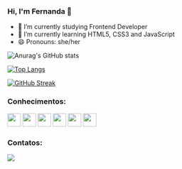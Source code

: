 ### Hi, I'm Fernanda 👋

- 🔭 I’m currently studying Frontend Developer
- 🌱 I’m currently learning HTML5, CSS3 and JavaScript
- 😄 Pronouns: she/her

![Anurag's GitHub stats](https://github-readme-stats.vercel.app/api?username=fernanda1102&show_icons=true&theme=dracula)

[![Top Langs](https://github-readme-stats.vercel.app/api/top-langs/?username=fernanda1102&layout=compact)](https://github.com/anuraghazra/github-readme-stats)

[![GitHub Streak](https://streak-stats.demolab.com?user=fernanda1102&theme=dracula&locale=pt-br&date_format=j%20M%5B%20Y%5D)](https://git.io/streak-stats)


### Conhecimentos:
<img src="https://cdn.jsdelivr.net/gh/devicons/devicon/icons/canva/canva-original.svg" width="30" height="30"/> <img src="https://cdn.jsdelivr.net/gh/devicons/devicon/icons/css3/css3-original.svg" width="30" height="30"/> <img src="https://cdn.jsdelivr.net/gh/devicons/devicon/icons/git/git-plain-wordmark.svg" width="30" height="30"/> <img src="https://cdn.jsdelivr.net/gh/devicons/devicon/icons/github/github-original-wordmark.svg" width="30" height="30"/> <img src="https://cdn.jsdelivr.net/gh/devicons/devicon/icons/html5/html5-original-wordmark.svg" width="30" height="30"/> <img src="https://cdn.jsdelivr.net/gh/devicons/devicon/icons/javascript/javascript-original.svg" width="30" height="30"/> 

 ### Contatos:

<a href="[[https://www.linkedin.com/in/seu-usuário-linkedln-aqui](https://www.linkedin.com/in/fernanda-corredera-88805a172/)](https://www.linkedin.com/in/fernanda-corredera-88805a172/)" target="_blank"><img src="https://img.shields.io/badge/-LinkedIn-%230077B5?style=for-the-badge&logo=linkedin&logoColor=white" target="_blank"></a>   
</div>         
          
          
          


          
          

          
                    
          
          
          
